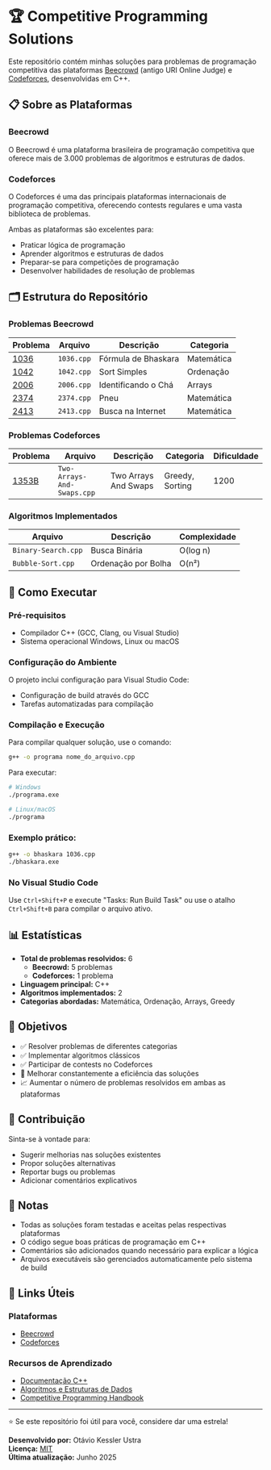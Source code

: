 # 🏆 Competitive Programming Solutions

Este repositório contém minhas soluções para problemas de programação competitiva das plataformas [Beecrowd](https://www.beecrowd.com.br/) (antigo URI Online Judge) e [Codeforces](https://codeforces.com/), desenvolvidas em C++.

## 📋 Sobre as Plataformas

### Beecrowd
O Beecrowd é uma plataforma brasileira de programação competitiva que oferece mais de 3.000 problemas de algoritmos e estruturas de dados.

### Codeforces
O Codeforces é uma das principais plataformas internacionais de programação competitiva, oferecendo contests regulares e uma vasta biblioteca de problemas.

Ambas as plataformas são excelentes para:
- Praticar lógica de programação
- Aprender algoritmos e estruturas de dados
- Preparar-se para competições de programação
- Desenvolver habilidades de resolução de problemas

## 🗂️ Estrutura do Repositório

### Problemas Beecrowd

| Problema | Arquivo | Descrição | Categoria |
|----------|---------|-----------|-----------|
| [1036](https://www.beecrowd.com.br/judge/pt/problems/view/1036) | `1036.cpp` | Fórmula de Bhaskara | Matemática |
| [1042](https://www.beecrowd.com.br/judge/pt/problems/view/1042) | `1042.cpp` | Sort Simples | Ordenação |
| [2006](https://www.beecrowd.com.br/judge/pt/problems/view/2006) | `2006.cpp` | Identificando o Chá | Arrays |
| [2374](https://www.beecrowd.com.br/judge/pt/problems/view/2374) | `2374.cpp` | Pneu | Matemática |
| [2413](https://www.beecrowd.com.br/judge/pt/problems/view/2413) | `2413.cpp` | Busca na Internet | Matemática |

### Problemas Codeforces

| Problema | Arquivo | Descrição | Categoria | Dificuldade |
|----------|---------|-----------|-----------|-------------|
| [1353B](https://codeforces.com/problemset/problem/1353/B) | `Two-Arrays-And-Swaps.cpp` | Two Arrays And Swaps | Greedy, Sorting | 1200 |

### Algoritmos Implementados

| Arquivo | Descrição | Complexidade |
|---------|-----------|--------------|
| `Binary-Search.cpp` | Busca Binária | O(log n) |
| `Bubble-Sort.cpp` | Ordenação por Bolha | O(n²) |

## 🚀 Como Executar

### Pré-requisitos

- Compilador C++ (GCC, Clang, ou Visual Studio)
- Sistema operacional Windows, Linux ou macOS

### Configuração do Ambiente

O projeto inclui configuração para Visual Studio Code:
- Configuração de build através do GCC
- Tarefas automatizadas para compilação

### Compilação e Execução

Para compilar qualquer solução, use o comando:

```bash
g++ -o programa nome_do_arquivo.cpp
```

Para executar:

```bash
# Windows
./programa.exe

# Linux/macOS
./programa
```

### Exemplo prático:

```bash
g++ -o bhaskara 1036.cpp
./bhaskara.exe
```

### No Visual Studio Code

Use `Ctrl+Shift+P` e execute "Tasks: Run Build Task" ou use o atalho `Ctrl+Shift+B` para compilar o arquivo ativo.

## 📊 Estatísticas

- **Total de problemas resolvidos:** 6
  - **Beecrowd:** 5 problemas
  - **Codeforces:** 1 problema
- **Linguagem principal:** C++
- **Algoritmos implementados:** 2
- **Categorias abordadas:** Matemática, Ordenação, Arrays, Greedy

## 🎯 Objetivos

- ✅ Resolver problemas de diferentes categorias
- ✅ Implementar algoritmos clássicos
- ✅ Participar de contests no Codeforces
- 🔄 Melhorar constantemente a eficiência das soluções
- 📈 Aumentar o número de problemas resolvidos em ambas as plataformas

## 🤝 Contribuição

Sinta-se à vontade para:

- Sugerir melhorias nas soluções existentes
- Propor soluções alternativas
- Reportar bugs ou problemas
- Adicionar comentários explicativos

## 📝 Notas

- Todas as soluções foram testadas e aceitas pelas respectivas plataformas
- O código segue boas práticas de programação em C++
- Comentários são adicionados quando necessário para explicar a lógica
- Arquivos executáveis são gerenciados automaticamente pelo sistema de build

## 🔗 Links Úteis

### Plataformas
- [Beecrowd](https://www.beecrowd.com.br/)
- [Codeforces](https://codeforces.com/)

### Recursos de Aprendizado
- [Documentação C++](https://cplusplus.com/)
- [Algoritmos e Estruturas de Dados](https://www.geeksforgeeks.org/)
- [Competitive Programming Handbook](https://cses.fi/book/book.pdf)

---

⭐ Se este repositório foi útil para você, considere dar uma estrela!

**Desenvolvido por:** Otávio Kessler Ustra  
**Licença:** [MIT](LICENSE)  
**Última atualização:** Junho 2025
